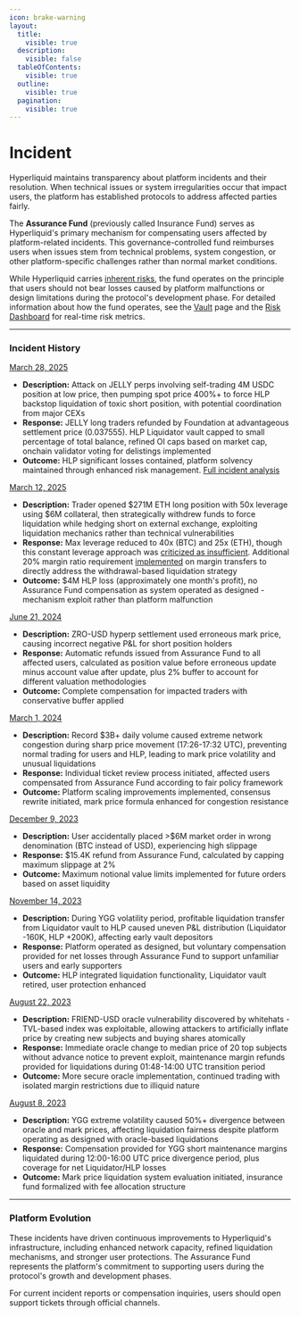 ```yaml
---
icon: brake-warning
layout:
  title:
    visible: true
  description:
    visible: false
  tableOfContents:
    visible: true
  outline:
    visible: true
  pagination:
    visible: true
---
```


# Incident

Hyperliquid maintains transparency about platform incidents and their resolution. When technical issues or system irregularities occur that impact users, the platform has established protocols to address affected parties fairly.

The **Assurance Fund** (previously called Insurance Fund) serves as Hyperliquid's primary mechanism for compensating users affected by platform-related incidents. This governance-controlled fund reimburses users when issues stem from technical problems, system congestion, or other platform-specific challenges rather than normal market conditions.

While Hyperliquid carries [inherent risks](https://hyperliquid.gitbook.io/hyperliquid-docs/risks), the fund operates on the principle that users should not bear losses caused by platform malfunctions or design limitations during the protocol's development phase. For detailed information about how the fund operates, see the [Vault](../../../architecture/hypercore/vault.md#id-2.-protocol-vaults-assistance-fund-af) page and the [Risk Dashboard](https://data.asxn.xyz/dashboard/hl-risk-metrics) for real-time risk metrics.

***

### Incident History

[March 28, 2025](https://x.com/HyperliquidX/status/1905319339991204263)

* **Description:** Attack on JELLY perps involving self-trading 4M USDC position at low price, then pumping spot price 400%+ to force HLP backstop liquidation of toxic short position, with potential coordination from major CEXs
* **Response:** JELLY long traders refunded by Foundation at advantageous settlement price (0.037555). HLP Liquidator vault capped to small percentage of total balance, refined OI caps based on market cap, onchain validator voting for delistings implemented
* **Outcome:** HLP significant losses contained, platform solvency maintained through enhanced risk management. [Full incident analysis](2025-26-03.md)

[March 12, 2025](https://x.com/threesigmaxyz/status/1899798137000145067)

* **Description:** Trader opened $271M ETH long position with 50x leverage using $6M collateral, then strategically withdrew funds to force liquidation while hedging short on external exchange, exploiting liquidation mechanics rather than technical vulnerabilities
* **Response:** Max leverage reduced to 40x (BTC) and 25x (ETH), though this constant leverage approach was [criticized as insufficient](https://x.com/armaniferrante/status/1899846340437545032). Additional 20% margin ratio requirement [implemented](https://x.com/HyperliquidX/status/1900199063880171578) on margin transfers to directly address the withdrawal-based liquidation strategy
* **Outcome:** $4M HLP loss (approximately one month's profit), no Assurance Fund compensation as system operated as designed - mechanism exploit rather than platform malfunction

[June 21, 2024](https://discord.com/channels/1029781241702129716/1030197017655394447/1253396026753028138)

* **Description:** ZRO-USD hyperp settlement used erroneous mark price, causing incorrect negative P\&L for short position holders
* **Response:** Automatic refunds issued from Assurance Fund to all affected users, calculated as position value before erroneous update minus account value after update, plus 2% buffer to account for different valuation methodologies
* **Outcome:** Complete compensation for impacted traders with conservative buffer applied

[March 1, 2024](https://discord.com/channels/1029781241702129716/1030197017655394447/1212840955980550256)

* **Description:** Record $3B+ daily volume caused extreme network congestion during sharp price movement (17:26-17:32 UTC), preventing normal trading for users and HLP, leading to mark price volatility and unusual liquidations
* **Response:** Individual ticket review process initiated, affected users compensated from Assurance Fund according to fair policy framework
* **Outcome:** Platform scaling improvements implemented, consensus rewrite initiated, mark price formula enhanced for congestion resistance

[December 9, 2023](https://discord.com/channels/1029781241702129716/1030197017655394447/1182798702415462492)

* **Description:** User accidentally placed >$6M market order in wrong denomination (BTC instead of USD), experiencing high slippage
* **Response:** $15.4K refund from Assurance Fund, calculated by capping maximum slippage at 2%
* **Outcome:** Maximum notional value limits implemented for future orders based on asset liquidity

[November 14, 2023](https://discord.com/channels/1029781241702129716/1030197017655394447/1173693112913231902)

* **Description:** During YGG volatility period, profitable liquidation transfer from Liquidator vault to HLP caused uneven P\&L distribution (Liquidator -160K, HLP +200K), affecting early vault depositors
* **Response:** Platform operated as designed, but voluntary compensation provided for net losses through Assurance Fund to support unfamiliar users and early supporters
* **Outcome:** HLP integrated liquidation functionality, Liquidator vault retired, user protection enhanced

[August 22, 2023](https://x.com/HyperliquidX/status/1695102033437544783)

* **Description:** FRIEND-USD oracle vulnerability discovered by whitehats - TVL-based index was exploitable, allowing attackers to artificially inflate price by creating new subjects and buying shares atomically
* **Response:** Immediate oracle change to median price of 20 top subjects without advance notice to prevent exploit, maintenance margin refunds provided for liquidations during 01:48-14:00 UTC transition period
* **Outcome:** More secure oracle implementation, continued trading with isolated margin restrictions due to illiquid nature

[August 8, 2023](https://discord.com/channels/1029781241702129716/1030197017655394447/1138260805863874590)

* **Description:** YGG extreme volatility caused 50%+ divergence between oracle and mark prices, affecting liquidation fairness despite platform operating as designed with oracle-based liquidations
* **Response:** Compensation provided for YGG short maintenance margins liquidated during 12:00-16:00 UTC price divergence period, plus coverage for net Liquidator/HLP losses
* **Outcome:** Mark price liquidation system evaluation initiated, insurance fund formalized with fee allocation structure

***

### Platform Evolution

These incidents have driven continuous improvements to Hyperliquid's infrastructure, including enhanced network capacity, refined liquidation mechanisms, and stronger user protections. The Assurance Fund represents the platform's commitment to supporting users during the protocol's growth and development phases.

For current incident reports or compensation inquiries, users should open support tickets through official channels.
